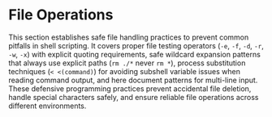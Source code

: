 # File Operations

This section establishes safe file handling practices to prevent common pitfalls in shell scripting. It covers proper file testing operators (`-e`, `-f`, `-d`, `-r`, `-w`, `-x`) with explicit quoting requirements, safe wildcard expansion patterns that always use explicit paths (`rm ./*` never `rm *`), process substitution techniques (`< <(command)`) for avoiding subshell variable issues when reading command output, and here document patterns for multi-line input. These defensive programming practices prevent accidental file deletion, handle special characters safely, and ensure reliable file operations across different environments.
